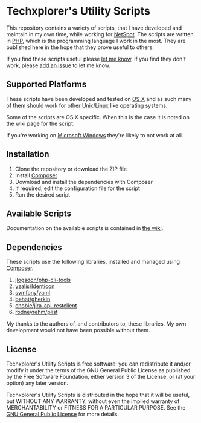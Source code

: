 # Techxplorer's Utility Scripts #
This repository contains a variety of scripts, that I have developed and maintain in my own time, while working for [NetSpot](http://netspot.com.au/). The scripts are written in [PHP](http://en.wikipedia.org/wiki/PHP), which is the programming language I work in the most. They are published here in the hope that they prove useful to others. 

If you find these scripts useful please [let me know](https://github.com/techxplorer/). If you find they don't work, please [add an issue](https://github.com/techxplorer/techxplorer-utils/issues) to let me know.

## Supported Platforms ##
These scripts have been developed and tested on [OS X](http://en.wikipedia.org/wiki/OS_X) and as such many of them should work for other [Unix](http://en.wikipedia.org/wiki/Unix)/[Linux](http://en.wikipedia.org/wiki/Linux) like operating systems. 

Some of the scripts are OS X specific. When this is the case it is noted on the wiki page for the script. 

If you're working on [Microsoft Windows](http://en.wikipedia.org/wiki/Microsoft_Windows) they're likely to not work at all.

## Installation ##
1. Clone the repository or download the ZIP file
2. Install [Composer](http://getcomposer.org/)
3. Download and install the dependencies with Composer
4. If required, edit the configuration file for the script
5. Run the desired script

## Available Scripts ##
Documentation on the available scripts is contained in [the wiki](https://github.com/techxplorer/techxplorer-utils/wiki).

## Dependencies ##
These scripts use the following libraries, installed and managed using [Composer](https://getcomposer.org/). 

1. [jlogsdon/php-cli-tools](https://github.com/jlogsdon/php-cli-tools)
2. [yzalis/Identicon](https://github.com/yzalis/Identicon)
3. [symfony/yaml](https://github.com/symfony/Yaml)
4. [behat/gherkin](https://github.com/Behat/Gherkin)
5. [chobie/jira-api-restclient](https://github.com/chobie/jira-api-restclient)
6. [rodneyrehm/plist](https://github.com/rodneyrehm/plist)

My thanks to the authors of, and contributors to, these libraries. My own development would not have been possible without them. 

## License ##

Techxplorer's Utility Scripts is free software: you can redistribute it and/or modify it under the terms of the GNU General Public License as published by the Free Software Foundation, either version 3 of the License, or (at your option) any later version.

Techxplorer's Utility Scripts is distributed in the hope that it will be useful, but WITHOUT ANY WARRANTY; without even the implied warranty of MERCHANTABILITY or FITNESS FOR A PARTICULAR PURPOSE. See the [GNU General Public License](http://www.gnu.org/copyleft/gpl.html) for more details.